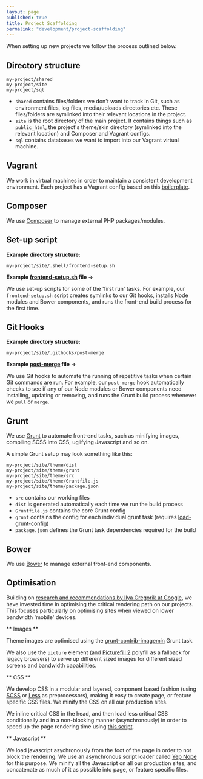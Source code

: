 ```yaml
---
layout: page
published: true
title: Project Scaffolding
permalink: "development/project-scaffolding"
---
```


When setting up new projects we follow the process outlined below.

## Directory structure

```
my-project/shared
my-project/site
my-project/sql
```

* `shared` contains files/folders we don't want to track in Git, such as environment files, log files, media/uploads directories etc. These files/folders are symlinked into their relevant locations in the project.
* `site` is the root directory of the main project. It contains things such as `public_html`, the project's theme/skin directory (symlinked into the relevant location) and Composer and Vagrant configs.
* `sql` contains databases we want to import into our Vagrant virtual machine.

## Vagrant

We work in virtual machines in order to maintain a consistent development environment. Each project has a Vagrant config based on this [boilerplate](https://github.com/gpmd/vagrant-puppet-boilerplate).

## Composer

We use [Composer](https://getcomposer.org/) to manage external PHP packages/modules.

## Set-up script

**Example directory structure:**

```
my-project/site/.shell/frontend-setup.sh
```

**Example [frontend-setup.sh](https://gist.github.com/matt-bailey/22122af72c7be33e3bf6#file-frontend-setup-sh) file →**

We use set-up scripts for some of the 'first run' tasks. For example, our `frontend-setup.sh` script creates symlinks to our Git hooks, installs Node modules and Bower components, and runs the front-end build process for the first time.

## Git Hooks

**Example directory structure:**

```
my-project/site/.githooks/post-merge
```

**Example [post-merge](https://gist.github.com/matt-bailey/bfdaaa290954e1a23f2f#file-post-merge) file →**

We use Git hooks to automate the running of repetitive tasks when certain Git commands are run. For example, our `post-merge` hook automatically checks to see if any of our Node modules or Bower components need installing, updating or removing, and runs the Grunt build process whenever we `pull` or `merge`.

## Grunt

We use [Grunt](http://gruntjs.com/) to automate front-end tasks, such as minifying images, compiling SCSS into CSS, uglifying Javascript and so on.

A simple Grunt setup may look something like this:

```
my-project/site/theme/dist
my-project/site/theme/grunt
my-project/site/theme/src
my-project/site/theme/Gruntfile.js
my-project/site/theme/package.json
```

* `src` contains our working files
* `dist` is generated automatically each time we run the build process
* `Gruntfile.js` contains the core Grunt config
* `grunt` contains the config for each individual grunt task (requires [load-grunt-config](https://github.com/firstandthird/load-grunt-config))
* `package.json` defines the Grunt task dependencies required for the build

## Bower

We use [Bower](http://bower.io/) to manage external front-end components.

## Optimisation

Building on [research and recommendations by Ilya Gregorik at Google](https://www.youtube.com/watch?v=YV1nKLWoARQ&feature=youtu.be), we have invested time in optimising the critical rendering path on our projects. This focuses particularly on optimising sites when viewed on lower bandwidth 'mobile' devices.

** Images **

Theme images are optimised using the [grunt-contrib-imagemin](https://github.com/gruntjs/grunt-contrib-imagemin) Grunt task.

We also use the `picture` element (and [Picturefill 2](http://scottjehl.github.io/picturefill/) polyfill as a fallback for legacy browsers) to serve up different sized images for different sized screens and bandwidth capabilities.

** CSS **

We develop CSS in a modular and layered, component based fashion (using [SCSS](http://sass-lang.com/) or [Less](http://lesscss.org/) as preprocessors), making it easy to create page, or feature specific CSS files. We minify the CSS on all our production sites.

We inline critical CSS in the head, and then load less critical CSS conditionally and in a non-blocking manner (asynchronously) in order to speed up the page rendering time using [this script](https://gist.github.com/matt-bailey/602b40c77a5d3381ff26#file-async-and-conditional-css-loading-html).

** Javascript **

We load javascript asychronously from the foot of the page in order to not block the rendering. We use an asynchronous script loader called [Yep Nope](http://yepnopejs.com/) for this purpose. We minify all the Javascript on all our production sites, and concatenate as much of it as possible into page, or feature specific files.